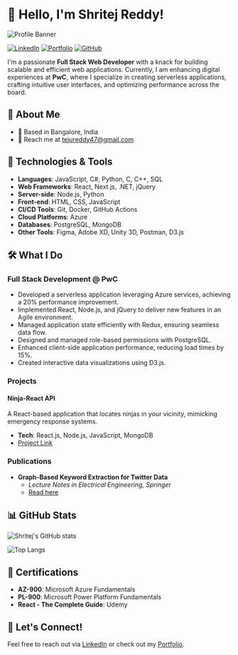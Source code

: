 # 👋 Hello, I'm Shritej Reddy! 

![Profile Banner](https://media.licdn.com/dms/image/D5616AQFyeg71i64fQw/profile-displaybackgroundimage-shrink_350_1400/0/1713790252810?e=1721865600&v=beta&t=Yhe73g_x4TGc5CMviU6QGN9_ULfZEEL8W7BojRuWA8E)

[![LinkedIn](https://img.shields.io/badge/LinkedIn-587910126-blue)](https://www.linkedin.com/in/shritej-reddy-587910126/)
[![Portfolio](https://img.shields.io/badge/Portfolio-shritej--reddy.github.io-lightgrey)](https://shritej-reddy.github.io/)
[![GitHub](https://img.shields.io/badge/GitHub-Shritej--Reddy-black)](https://github.com/Shritej-Reddy)

I'm a passionate **Full Stack Web Developer** with a knack for building scalable and efficient web applications. Currently, I am enhancing digital experiences at **PwC**, where I specialize in creating serverless applications, crafting intuitive user interfaces, and optimizing performance across the board.

## 🚀 About Me

- 📍 Based in Bangalore, India
- 📧 Reach me at [tejureddy47@gmail.com](mailto:tejureddy47@gmail.com)

## 🔧 Technologies & Tools

- **Languages**: JavaScript, C#, Python, C, C++, SQL
- **Web Frameworks**: React, Next.js, .NET, jQuery
- **Server-side**: Node.js, Python
- **Front-end**: HTML, CSS, JavaScript
- **CI/CD Tools**: Git, Docker, GitHub Actions
- **Cloud Platforms**: Azure
- **Databases**: PostgreSQL, MongoDB
- **Other Tools**: Figma, Adobe XD, Unity 3D, Postman, D3.js

## 🛠️ What I Do

### Full Stack Development @ PwC

- Developed a serverless application leveraging Azure services, achieving a 20% performance improvement.
- Implemented React, Node.js, and jQuery to deliver new features in an Agile environment.
- Managed application state efficiently with Redux, ensuring seamless data flow.
- Designed and managed role-based permissions with PostgreSQL.
- Enhanced client-side application performance, reducing load times by 15%.
- Created interactive data visualizations using D3.js.

### Projects

#### Ninja-React API
A React-based application that locates ninjas in your vicinity, mimicking emergency response systems.
- **Tech**: React.js, Node.js, JavaScript, MongoDB
- [Project Link](https://github.com/Shritej-Reddy/Ninja-React-Web-App)

### Publications

- **Graph-Based Keyword Extraction for Twitter Data**
  - *Lecture Notes in Electrical Engineering, Springer*
  - [Read here](https://link.springer.com/chapter/10.1007/978-981-16-1342-5_68)

## 📊 GitHub Stats

![Shritej's GitHub stats](https://github-readme-stats.vercel.app/api?username=Shritej-Reddy&show_icons=true&theme=radical)

![Top Langs](https://github-readme-stats.vercel.app/api/top-langs/?username=Shritej-Reddy&layout=compact&theme=radical)

## 🌱 Certifications

- **AZ-900**: Microsoft Azure Fundamentals
- **PL-900**: Microsoft Power Platform Fundamentals
- **React - The Complete Guide**: Udemy

## 💬 Let's Connect!

Feel free to reach out via [LinkedIn](https://www.linkedin.com/in/shritej-reddy-587910126/) or check out my [Portfolio](https://shritej-reddy.github.io/).
